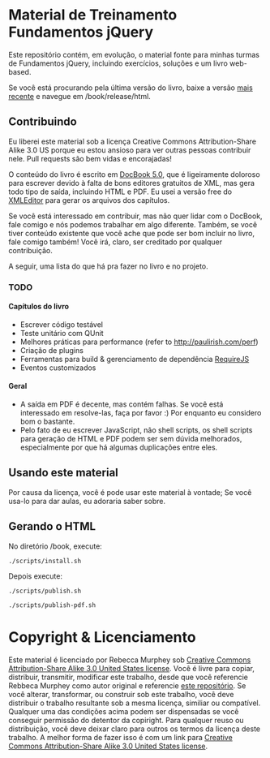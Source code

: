# Material de Treinamento Fundamentos jQuery #
Este repositório contém, em evolução, o material fonte para minhas turmas de Fundamentos jQuery, incluindo exercícios, soluções e um livro web-based.

Se você está procurando pela última versão do livro, baixe a versão [mais recente](http://github.com/rmurphey/jqfundamentals/downloads) e navegue em /book/release/html.

## Contribuindo ##
Eu liberei este material sob a licença Creative Commons Attribution-Share Alike 3.0 US porque eu estou ansioso para ver outras pessoas contribuir nele. Pull requests são bem vidas e encorajadas!

O conteúdo do livro é escrito em [DocBook 5.0](http://www.docbook.org/), que é ligeiramente doloroso para escrever devido à falta de bons editores gratuitos de XML, mas gera todo tipo de saída, incluindo HTML e PDF. Eu usei a versão free do [XMLEditor](http://www.xmlmind.com/xmleditor/) para gerar os arquivos dos capítulos.

Se você está interessado em contribuir, mas não quer lidar com o DocBook, fale comigo e nós podemos trabalhar em algo diferente. Também, se você tiver conteúdo existente que você ache que pode ser bom incluir no livro, fale comigo também! Você irá, claro, ser creditado por qualquer contribuição.

A seguir, uma lista do que há pra fazer no livro e no projeto.

### TODO ###

#### Capítulos do livro ####
*	Escrever código testável
*	Teste unitário com QUnit
*	Melhores práticas para performance (refer to http://paulirish.com/perf)
* 	Criação de plugins
* 	Ferramentas para build & gerenciamento de dependência [RequireJS](http://requirejs.org/)
*	Eventos customizados

#### Geral ####
*   A saída em PDF é decente, mas contém falhas. Se você está interessado em resolve-las, faça por favor :) Por enquanto eu considero bom o bastante.
*   Pelo fato de eu escrever JavaScript, não shell scripts, os shell scripts para geração de HTML e PDF podem ser sem dúvida melhorados, especialmente por que há algumas duplicações entre eles.

## Usando este material ##
Por causa da licença, você é pode usar este material à vontade; Se você usa-lo para dar aulas, eu adoraria saber sobre.

## Gerando o HTML ##
No diretório /book, execute:

`./scripts/install.sh`

Depois execute:

`./scripts/publish.sh`

`./scripts/publish-pdf.sh`

# Copyright & Licenciamento #
Este material é licenciado por Rebecca Murphey sob [Creative Commons Attribution-Share Alike 3.0 United States license](http://creativecommons.org/licenses/by-sa/3.0/us/). Você é livre para copiar, distribuir, transmitir, modificar este trabalho, desde que você referencie Rebbeca Murphey como autor original e referencie [este repositório](http://github.com/rmurphey/jqfundamentals). Se você alterar, transformar, ou construir sob este trabalho, você deve distribuir o trabalho resultante sob a mesma licença, similiar ou compatível. Qualquer uma das condições acima podem ser dispensadas se você conseguir permissão do detentor da copiright. Para qualquer reuso ou distribuição, você deve deixar claro para outros os termos da licença deste trabalho. A melhor forma de fazer isso é com um link para [Creative Commons Attribution-Share Alike 3.0 United States license](http://creativecommons.org/licenses/by-sa/3.0/us/).
